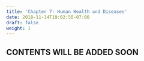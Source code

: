 ```yaml
---
title: 'Chapter 7: Human Health and Diseases'
date: 2018-11-14T19:02:50-07:00
draft: false
weight: 1
---
```


## CONTENTS WILL BE ADDED SOON